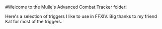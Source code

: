 #Welcome to the Mulle's Advanced Combat Tracker folder!

Here's a selection of triggers I like to use in FFXIV. Big thanks to my friend Kat for most of the triggers.
